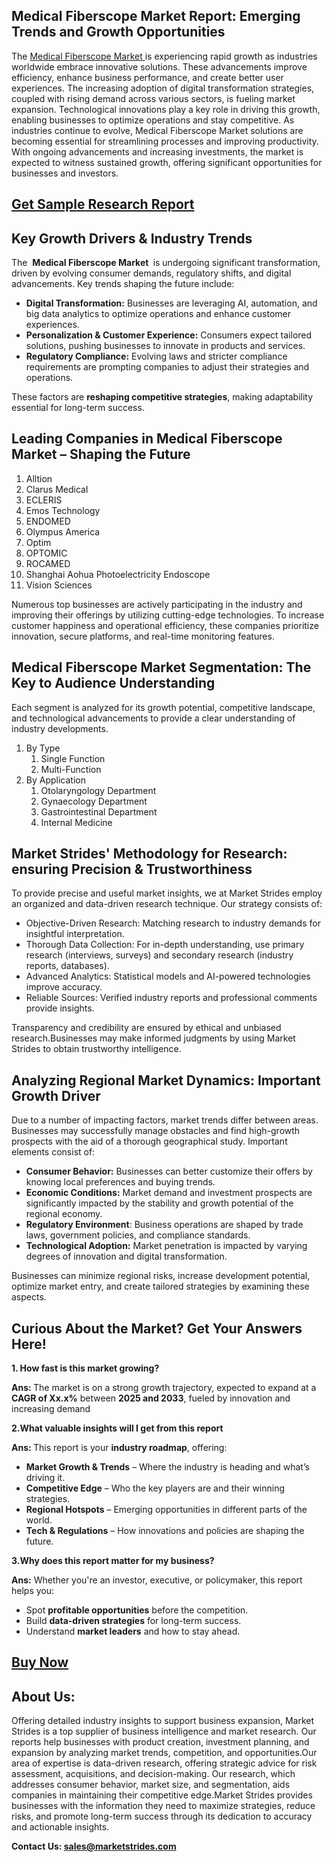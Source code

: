 <h2>Medical Fiberscope Market Report: Emerging Trends and Growth Opportunities</h2>
<p>The <a href=https://marketstrides.com/report/medical-fiberscope-market>Medical Fiberscope Market </a>is experiencing rapid growth as industries worldwide embrace innovative solutions. These advancements improve efficiency, enhance business performance, and create better user experiences. The increasing adoption of digital transformation strategies, coupled with rising demand across various sectors, is fueling market expansion. Technological innovations play a key role in driving this growth, enabling businesses to optimize operations and stay competitive. As industries continue to evolve, Medical Fiberscope Market solutions are becoming essential for streamlining processes and improving productivity. With ongoing advancements and increasing investments, the market is expected to witness sustained growth, offering significant opportunities for businesses and investors.</p>
<h2><a href=https://marketstrides.com/request-sample/medical-fiberscope-market>Get</a><a href=https://marketstrides.com/request-sample/medical-fiberscope-market> S</a><a href=https://marketstrides.com/request-sample/medical-fiberscope-market>ample</a><a href=https://marketstrides.com/request-sample/medical-fiberscope-market> Research Report</a></h2>
<h2>Key Growth Drivers &amp; Industry Trends</h2>
<p>The  <strong>Medical Fiberscope Market </strong> is undergoing significant transformation, driven by evolving consumer demands, regulatory shifts, and digital advancements. Key trends shaping the future include:</p>
<ul>
<li><strong>Digital Transformation:</strong> Businesses are leveraging AI, automation, and big data analytics to optimize operations and enhance customer experiences.</li>
<li><strong>Personalization &amp; Customer Experience:</strong> Consumers expect tailored solutions, pushing businesses to innovate in products and services.</li>
<li><strong>Regulatory Compliance:</strong> Evolving laws and stricter compliance requirements are prompting companies to adjust their strategies and operations.</li>
</ul>
<p>These factors are <strong>reshaping competitive strategies</strong>, making adaptability essential for long-term success.</p>
<h2>Leading Companies in Medical Fiberscope Market – Shaping the Future</h2>
<p><ol>
<li>
Alltion</li><li>Clarus Medical</li><li>ECLERIS</li><li>Emos Technology</li><li>ENDOMED</li><li>Olympus America</li><li>Optim</li><li>OPTOMIC</li><li>ROCAMED</li><li>Shanghai Aohua Photoelectricity Endoscope</li><li>Vision Sciences


</li>
</ol></p>
<div>
<p>Numerous top businesses are actively participating in the industry and improving their offerings by utilizing cutting-edge technologies. To increase customer happiness and operational efficiency, these companies prioritize innovation, secure platforms, and real-time monitoring features.</p>
<h2>Medical Fiberscope Market Segmentation: The Key to Audience Understanding</h2>
<p>Each segment is analyzed for its growth potential, competitive landscape, and technological advancements to provide a clear understanding of industry developments.</p>
<p><ol><li>By Type<ol><li>Single Function</li><li>Multi-Function</li></ol></li><li>By Application<ol><li>Otolaryngology Department</li><li>Gynaecology Department</li><li>Gastrointestinal Department</li><li>Internal Medicine</li></ol></li></ol></p>
<h2>Market Strides' Methodology for Research: ensuring Precision &amp; Trustworthiness</h2>
<p>To provide precise and useful market insights, we at Market Strides employ an organized and data-driven research technique. Our strategy consists of:</p>
<ul>
<li>Objective-Driven Research: Matching research to industry demands for insightful interpretation.</li>
<li>Thorough Data Collection: For in-depth understanding, use primary research (interviews, surveys) and secondary research (industry reports, databases).</li>
<li>Advanced Analytics: Statistical models and AI-powered technologies improve accuracy.</li>
<li>Reliable Sources: Verified industry reports and professional comments provide insights.</li>
</ul>
<p>Transparency and credibility are ensured by ethical and unbiased research.Businesses may make informed judgments by using Market Strides to obtain trustworthy intelligence.</p>
<h2>Analyzing Regional Market Dynamics: Important Growth Driver</h2>
<p>Due to a number of impacting factors, market trends differ between areas. Businesses may successfully manage obstacles and find high-growth prospects with the aid of a thorough geographical study. Important elements consist of:</p>
<ul>
<li><strong>Consumer Behavior:</strong> Businesses can better customize their offers by knowing local preferences and buying trends.</li>
<li><strong>Economic Conditions:</strong> Market demand and investment prospects are significantly impacted by the stability and growth potential of the regional economy.</li>
<li><strong>Regulatory Environment</strong>: Business operations are shaped by trade laws, government policies, and compliance standards.</li>
<li><strong>Technological Adoption:</strong> Market penetration is impacted by varying degrees of innovation and digital transformation.</li>
</ul>
<p>Businesses can minimize regional risks, increase development potential, optimize market entry, and create tailored strategies by examining these aspects.</p>
<h2>Curious About the Market? Get Your Answers Here!</h2>
<p><strong>1. How fast is this market growing?</strong></p>
<p><strong>Ans: </strong>The market is on a strong growth trajectory, expected to expand at a <strong>CAGR of Xx.x%</strong> between <strong>2025 and 2033</strong>, fueled by innovation and increasing demand</p>
<p><strong>2.What valuable insights will I get from this report</strong></p>
<p><strong>Ans: </strong>This report is your <strong>industry roadmap</strong>, offering:</p>
<ul>
<li><strong>Market Growth &amp; Trends</strong> – Where the industry is heading and what’s driving it.</li>
<li><strong>Competitive Edge</strong> – Who the key players are and their winning strategies.</li>
<li><strong>Regional Hotspots</strong> – Emerging opportunities in different parts of the world.</li>
<li><strong>T</strong><strong>ech &amp; Regulations</strong> – How innovations and policies are shaping the future.</li>
</ul>
<p><strong>3.Why does this report matter for my business?</strong></p>
<p><strong>Ans:</strong> Whether you're an investor, executive, or policymaker, this report helps you:</p>
<ul>
<li>Spot <strong>profitable opportunities</strong> before the competition.</li>
<li>Build <strong>data-driven strategies</strong> for long-term success.</li>
<li>Understand <strong>market leaders</strong> and how to stay ahead.</li>
</ul>
<h2><strong><a href=https://marketstrides.com/buyNow/medical-fiberscope-market>Buy Now</a></strong></h2>
<h2>About Us:</h2>
<p>Offering detailed industry insights to support business expansion, Market Strides is a top supplier of business intelligence and market research. Our reports help businesses with product creation, investment planning, and expansion by analyzing market trends, competition, and opportunities.Our area of expertise is data-driven research, offering strategic advice for risk assessment, acquisitions, and decision-making. Our research, which addresses consumer behavior, market size, and segmentation, aids companies in maintaining their competitive edge.Market Strides provides businesses with the information they need to maximize strategies, reduce risks, and promote long-term success through its dedication to accuracy and actionable insights.</p>
<p><strong>Contact Us: <a href=mailto:sales@marketstrides.com>sales@marketstrides.com</a></strong></p>
</div>
